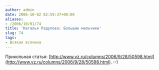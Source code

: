 ```yaml
---
author: admin
date: 2006-10-02 02:59:37+00:00
aliases:
- /2006/10/01/74
title: 'Наталья Радулова: Большие мальчики'
slug: 74
tags:
- Всякая всячина
---
```


Прикольная статья: [http://www.vz.ru/columns/2006/9/28/50598.html](http://www.vz.ru/columns/2006/9/28/50598.html). :-)
